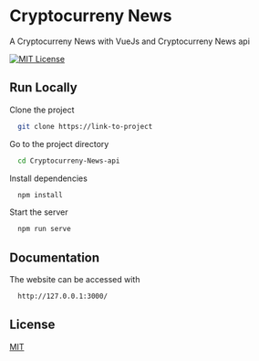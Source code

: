 
# Cryptocurreny News

A Cryptocurreny News with VueJs and Cryptocurreny News api


[![MIT License](https://img.shields.io/badge/License-MIT-green.svg)](https://choosealicense.com/licenses/mit/)


## Run Locally

Clone the project

```bash
  git clone https://link-to-project
```

Go to the project directory

```bash
  cd Cryptocurreny-News-api
```

Install dependencies

```bash
  npm install
```

Start the server

```bash
  npm run serve
```


## Documentation

  The website can be accessed with

```bash
  http://127.0.0.1:3000/

```
## License

[MIT](https://choosealicense.com/licenses/mit/)

